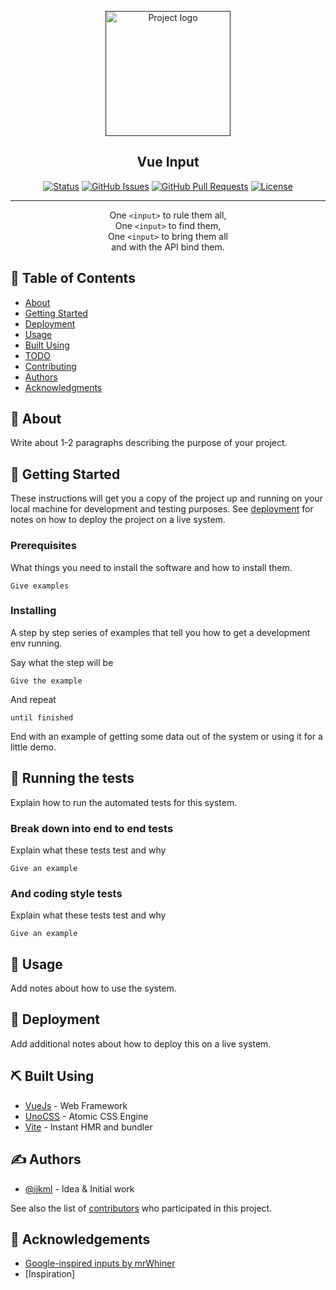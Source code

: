 <p align="center">
  <a href="" rel="noopener">
 <img width=200px height=200px src="https://i.imgur.com/6wj0hh6.jpg" alt="Project logo"></a>
</p>

<h2 align="center">Vue Input</h2>

<div align="center">

[![Status](https://img.shields.io/badge/status-active-success.svg)]()
[![GitHub Issues](https://img.shields.io/github/issues/ijkml/vue-input)](https://github.com/ijkml/vue-input/issues)
[![GitHub Pull Requests](https://img.shields.io/github/issues-pr/ijkml/vue-input)](https://github.com/ijkml/vue-input/pulls)
[![License](https://img.shields.io/badge/license-MIT-blue.svg)](/LICENSE)

</div>

---

<p align="center">
One <code>&lt;input&gt;</code> to rule them all,<br>
One <code>&lt;input&gt;</code> to find them,<br>
One <code>&lt;input&gt;</code> to bring them all<br>
and with the API bind them.
</p>

## 📝 Table of Contents

- [About](#about)
- [Getting Started](#getting_started)
- [Deployment](#deployment)
- [Usage](#usage)
- [Built Using](#built_using)
- [TODO](../TODO.md)
- [Contributing](../CONTRIBUTING.md)
- [Authors](#authors)
- [Acknowledgments](#acknowledgement)

## 🧐 About <a name="about"></a>

Write about 1-2 paragraphs describing the purpose of your project.

## 🏁 Getting Started <a name="getting_started"></a>

These instructions will get you a copy of the project up and running on your local machine for development and testing purposes. See [deployment](#deployment) for notes on how to deploy the project on a live system.

### Prerequisites

What things you need to install the software and how to install them.

```
Give examples
```

### Installing

A step by step series of examples that tell you how to get a development env running.

Say what the step will be

```
Give the example
```

And repeat

```
until finished
```

End with an example of getting some data out of the system or using it for a little demo.

## 🔧 Running the tests <a name="tests"></a>

Explain how to run the automated tests for this system.

### Break down into end to end tests

Explain what these tests test and why

```
Give an example
```

### And coding style tests

Explain what these tests test and why

```
Give an example
```

## 🎈 Usage <a name="usage"></a>

Add notes about how to use the system.

## 🚀 Deployment <a name="deployment"></a>

Add additional notes about how to deploy this on a live system.

## ⛏️ Built Using <a name="built_using"></a>

- [VueJs](https://vuejs.org/) - Web Framework
- [UnoCSS](https://uno.antfu.me/) - Atomic CSS Engine
- [Vite](https://vitejs.dev/) - Instant HMR and bundler

## ✍️ Authors <a name="authors"></a>

- [@ijkml](https://github.com/ijkml) - Idea & Initial work

See also the list of [contributors](https://github.com/ijkml/vue-input/graphs/contributors) who participated in this project.

## 🎉 Acknowledgements <a name="acknowledgement"></a>

- [Google-inspired inputs by mrWhiner](https://codepen.io/mrWhiner/pen/mdexvXE)
- [Inspiration]
